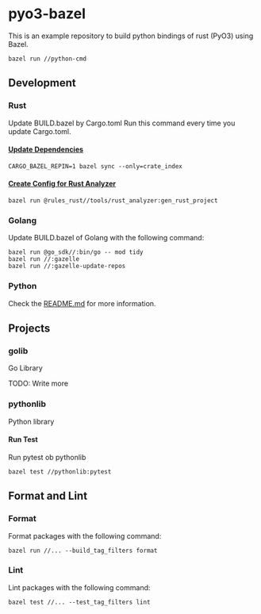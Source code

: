 # pyo3-bazel

This is an example repository to build python bindings of rust (PyO3) using Bazel.

```console
bazel run //python-cmd
```

## Development

### Rust

Update BUILD.bazel by Cargo.toml
Run this command every time you update Cargo.toml.

#### [Update Dependencies](https://bazelbuild.github.io/rules_rust/crate_universe.html#repinning--updating-dependencies)

```console
CARGO_BAZEL_REPIN=1 bazel sync --only=crate_index
```

#### [Create Config for Rust Analyzer](https://bazelbuild.github.io/rules_rust/rust_analyzer.html)

```console
bazel run @rules_rust//tools/rust_analyzer:gen_rust_project
```

### Golang

Update BUILD.bazel of Golang with the following command:

```console
bazel run @go_sdk//:bin/go -- mod tidy
bazel run //:gazelle
bazel run //:gazelle-update-repos
```

### Python

Check the [README.md](python/README.md) for more information.

## Projects

### golib

Go Library

TODO: Write more

### pythonlib

Python library

#### Run Test

Run pytest ob pythonlib

```console
bazel test //pythonlib:pytest
```

## Format and Lint

### Format

Format packages with the following command:

```console
bazel run //... --build_tag_filters format
```

### Lint

Lint packages with the following command:

```console
bazel test //... --test_tag_filters lint
```
